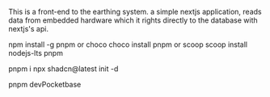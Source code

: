 This is a front-end to the earthing system.
a simple nextjs application, reads data from embedded hardware which it rights directly to the database with nextjs's api.

npm install -g pnpm
or choco
choco install pnpm
or scoop
scoop install nodejs-lts pnpm

pnpm i
npx shadcn@latest init -d

pnpm devPocketbase